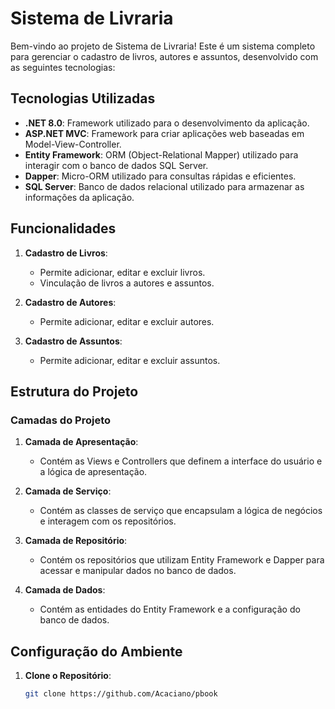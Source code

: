 # Sistema de Livraria

Bem-vindo ao projeto de Sistema de Livraria! Este é um sistema completo para gerenciar o cadastro de livros, autores e assuntos, desenvolvido com as seguintes tecnologias:

## Tecnologias Utilizadas

- **.NET 8.0**: Framework utilizado para o desenvolvimento da aplicação.
- **ASP.NET MVC**: Framework para criar aplicações web baseadas em Model-View-Controller.
- **Entity Framework**: ORM (Object-Relational Mapper) utilizado para interagir com o banco de dados SQL Server.
- **Dapper**: Micro-ORM utilizado para consultas rápidas e eficientes.
- **SQL Server**: Banco de dados relacional utilizado para armazenar as informações da aplicação.

## Funcionalidades

1. **Cadastro de Livros**:
   - Permite adicionar, editar e excluir livros.
   - Vinculação de livros a autores e assuntos.

2. **Cadastro de Autores**:
   - Permite adicionar, editar e excluir autores.

3. **Cadastro de Assuntos**:
   - Permite adicionar, editar e excluir assuntos.

## Estrutura do Projeto

### Camadas do Projeto

1. **Camada de Apresentação**:
   - Contém as Views e Controllers que definem a interface do usuário e a lógica de apresentação.
   
2. **Camada de Serviço**:
   - Contém as classes de serviço que encapsulam a lógica de negócios e interagem com os repositórios.
   
3. **Camada de Repositório**:
   - Contém os repositórios que utilizam Entity Framework e Dapper para acessar e manipular dados no banco de dados.
   
4. **Camada de Dados**:
   - Contém as entidades do Entity Framework e a configuração do banco de dados.

## Configuração do Ambiente

1. **Clone o Repositório**:
   ```bash
   git clone https://github.com/Acaciano/pbook
